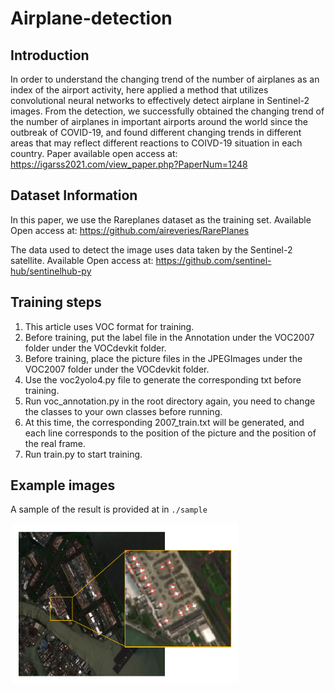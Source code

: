 # Airplane-detection

## Introduction

In order to understand the changing trend of the number of airplanes as an index of the airport activity, here applied a method that utilizes convolutional neural networks to effectively detect airplane in Sentinel-2 images. From the detection, we successfully obtained the changing trend of the number of airplanes in important airports around the world since the outbreak of COVID-19, and found different changing trends in different areas that may reflect different reactions to COIVD-19 situation in each country. Paper available open access at: https://igarss2021.com/view_paper.php?PaperNum=1248 


## Dataset Information

In this paper, we use the Rareplanes dataset as the training set. Available Open access at:
https://github.com/aireveries/RarePlanes

The data used to detect the image uses data taken by the Sentinel-2 satellite. Available Open access at: https://github.com/sentinel-hub/sentinelhub-py


## Training steps

1. This article uses VOC format for training.
2. Before training, put the label file in the Annotation under the VOC2007 folder under the VOCdevkit folder.
3. Before training, place the picture files in the JPEGImages under the VOC2007 folder under the VOCdevkit folder.
4. Use the voc2yolo4.py file to generate the corresponding txt before training.
5. Run voc_annotation.py in the root directory again, you need to change the classes to your own classes before running.
6. At this time, the corresponding 2007_train.txt will be generated, and each line corresponds to the position of the picture and the position of the real frame.
7. Run train.py to start training.


## Example images

A sample of the result is provided at in `./sample`

<div>
  <img src="./sample/sample.png" height="256" hspace=3 >
</div>



